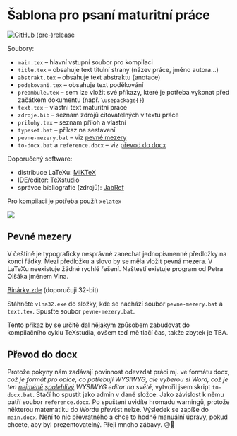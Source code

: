 Šablona pro psaní maturitní práce
===
[![GitHub (pre-)release](https://img.shields.io/github/release-pre/sorashi/latex-maturitni-prace.svg)](https://github.com/Sorashi/latex-maturitni-prace/releases)


Soubory:
- `main.tex` – hlavní vstupní soubor pro kompilaci
- `title.tex` – obsahuje text titulní strany (název práce, jméno autora...)
- `abstrakt.tex` – obsahuje text abstraktu (anotace)
- `podekovani.tex` – obsahuje text poděkování
- `preambule.tex` – sem lze vložit své příkazy, které je potřeba vykonat před
začátkem dokumentu (např. `\usepackage{}`)
- `text.tex` – vlastní text maturitní práce
- `zdroje.bib` – seznam zdrojů citovatelných v textu práce
- `prilohy.tex` – seznam příloh a vlastní 
- `typeset.bat` – příkaz na sestavení
- `pevne-mezery.bat` – viz [pevné mezery](#pevné-mezery)
- `to-docx.bat` a `reference.docx` – viz [převod do docx](#převod-do-docx)

Doporučený software:
- distribuce LaTeXu: [MiKTeX](https://miktex.org/download)
- IDE/editor: [TeXstudio](https://www.texstudio.org/)
- správce bibliografie (zdrojů): [JabRef](http://www.jabref.org/)

Pro kompilaci je potřeba použít `xelatex`

![](https://i.imgur.com/v3bbZw1.png)

## Pevné mezery

V češtině je typograficky nesprávné zanechat jednopísmenné předložky na konci
řádky. Mezi předložku a slovo by se měla vložit pevná mezera. V LaTeXu
neexistuje žádné rychlé řešení. Naštestí existuje program od Petra Olšáka jménem
Vlna.

[Binárky zde](http://ftp.linux.cz/pub/tex/local/cstug/olsak/vlna/oldbin/)
(doporučuji 32-bit)

Stáhněte `vlna32.exe` do složky, kde se nachází soubor `pevne-mezery.bat` a `text.tex`. Spusťte soubor `pevne-mezery.bat`.

Tento příkaz by se určitě dal nějakým způsobem zabudovat do kompilačního cyklu
TeXstudia, ovšem teď mě tlačí čas, takže zbytek je TBA.

## Převod do docx

Protože pokyny nám zadávají povinnost odevzdat práci mj. ve formátu docx, *což je formát pro opice, co potřebují WYSIWYG, ale vyberou si Word, což je ten [nejméně](https://wordribbon.tips.net/T010837_Pictures_Move_on_their_Own.html) [spolehlivý](https://twitter.com/gossipgriii/status/713425874167537664) WYSIWYG editor na světě*, vytvořil jsem skript `to-docx.bat`. Stačí ho spustit jako admin v dané složce. Jako závislost k němu patří soubor `reference.docx`. Po spuštení uvidíte hromadu warningů, protože některou matematiku do Wordu převést nelze. Výsledek se zapíše do `main.docx`. Není to nic převratného a chce to hodně manuální úpravy, pokud chcete, aby byl prezentovatelný. Přeji mnoho zábavy. :disappointed::gun:
